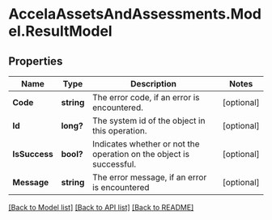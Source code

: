 # AccelaAssetsAndAssessments.Model.ResultModel
## Properties

Name | Type | Description | Notes
------------ | ------------- | ------------- | -------------
**Code** | **string** | The error code, if an error is encountered. | [optional] 
**Id** | **long?** | The system id of the object in this operation. | [optional] 
**IsSuccess** | **bool?** | Indicates whether or not the operation on the object is successful. | [optional] 
**Message** | **string** | The error message, if an error is encountered | [optional] 

[[Back to Model list]](../README.md#documentation-for-models) [[Back to API list]](../README.md#documentation-for-api-endpoints) [[Back to README]](../README.md)

